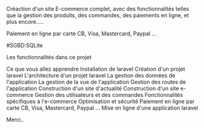 Créaction d'un site E-commerce complet, avec des fonctionnalités telles que la gestion des produits, des commandes, des paiements en ligne, et plus encore.....

Paiement en ligne par carte CB, Visa, Mastercard, Paypal ...

#SGBD:SQLite

Les fonctionnalités dans ce projet

Ce que vous allez apprendre
Installation de laravel
Création d'un projet laravel
L'architecture d'un projet laravel
La gestion des données de l'application
La gestion de la vue de l'application
Gestion des routes de l'application
Construction d'un site d'actualité
Construction d'un site e-commerce
Gestion des utilisateurs et des commandes
Fonctionnalités spécifiques à l'e-commerce
Optimisation et sécurité
Paiement en ligne par carte CB, Visa, Mastercard, Paypal ...
Mise en ligne d'une application laravel

Merci..